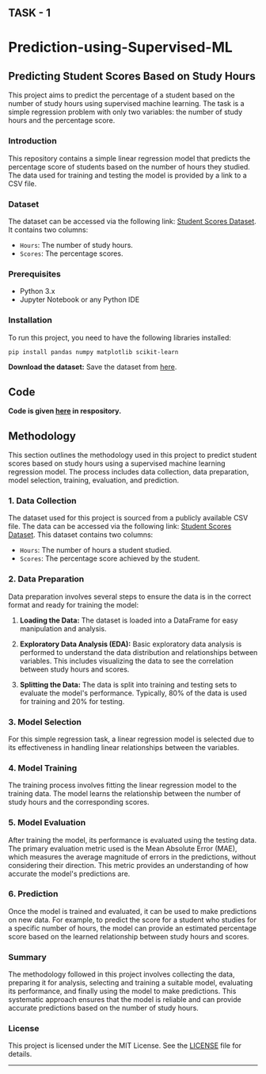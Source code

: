 
## TASK - 1 
# Prediction-using-Supervised-ML

## Predicting Student Scores Based on Study Hours

This project aims to predict the percentage of a student based on the number of study hours using supervised machine learning. The task is a simple regression problem with only two variables: the number of study hours and the percentage score.

### Introduction
This repository contains a simple linear regression model that predicts the percentage score of students based on the number of hours they studied. The data used for training and testing the model is provided by a link to a CSV file.

### Dataset
The dataset can be accessed via the following link: [Student Scores Dataset](http://bit.ly/w-data). It contains two columns:
- `Hours`: The number of study hours.
- `Scores`: The percentage scores.

### Prerequisites
- Python 3.x
- Jupyter Notebook or any Python IDE

### Installation
To run this project, you need to have the following libraries installed:
```bash
pip install pandas numpy matplotlib scikit-learn
```
 **Download the dataset:**
   Save the dataset from [here](http://bit.ly/w-data).

## Code 
**Code is given [here](taskmachinelearning(tsf).ipynb) in respository.** 

## Methodology

This section outlines the methodology used in this project to predict student scores based on study hours using a supervised machine learning regression model. The process includes data collection, data preparation, model selection, training, evaluation, and prediction.

### 1. Data Collection
The dataset used for this project is sourced from a publicly available CSV file. The data can be accessed via the following link: [Student Scores Dataset](http://bit.ly/w-data). This dataset contains two columns:
- `Hours`: The number of hours a student studied.
- `Scores`: The percentage score achieved by the student.

### 2. Data Preparation
Data preparation involves several steps to ensure the data is in the correct format and ready for training the model:

1. **Loading the Data:**
   The dataset is loaded into a DataFrame for easy manipulation and analysis.

2. **Exploratory Data Analysis (EDA):**
   Basic exploratory data analysis is performed to understand the data distribution and relationships between variables. This includes visualizing the data to see the correlation between study hours and scores.

3. **Splitting the Data:**
   The data is split into training and testing sets to evaluate the model's performance. Typically, 80% of the data is used for training and 20% for testing.

### 3. Model Selection
For this simple regression task, a linear regression model is selected due to its effectiveness in handling linear relationships between the variables.

### 4. Model Training
The training process involves fitting the linear regression model to the training data. The model learns the relationship between the number of study hours and the corresponding scores.

### 5. Model Evaluation
After training the model, its performance is evaluated using the testing data. The primary evaluation metric used is the Mean Absolute Error (MAE), which measures the average magnitude of errors in the predictions, without considering their direction. This metric provides an understanding of how accurate the model's predictions are.

### 6. Prediction
Once the model is trained and evaluated, it can be used to make predictions on new data. For example, to predict the score for a student who studies for a specific number of hours, the model can provide an estimated percentage score based on the learned relationship between study hours and scores.

### Summary
The methodology followed in this project involves collecting the data, preparing it for analysis, selecting and training a suitable model, evaluating its performance, and finally using the model to make predictions. This systematic approach ensures that the model is reliable and can provide accurate predictions based on the number of study hours.

### License
This project is licensed under the MIT License. See the [LICENSE](LICENSE) file for details.

---

